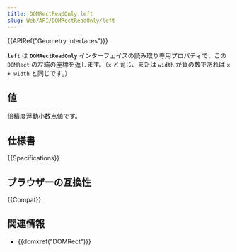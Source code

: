 ```yaml
---
title: DOMRectReadOnly.left
slug: Web/API/DOMRectReadOnly/left
---
```


{{APIRef("Geometry Interfaces")}}

**`left`** は **`DOMRectReadOnly`** インターフェイスの読み取り専用プロパティで、この `DOMRect` の左端の座標を返します。（`x` と同じ、または `width` が負の数であれば `x + width` と同じです。）

## 値

倍精度浮動小数点値です。

## 仕様書

{{Specifications}}

## ブラウザーの互換性

{{Compat}}

## 関連情報

- {{domxref("DOMRect")}}
